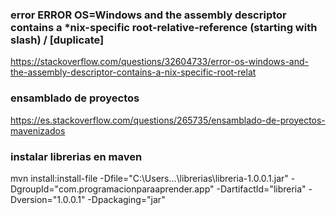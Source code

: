 

### error ERROR OS=Windows and the assembly descriptor contains a *nix-specific root-relative-reference (starting with slash) / [duplicate]
https://stackoverflow.com/questions/32604733/error-os-windows-and-the-assembly-descriptor-contains-a-nix-specific-root-relat


### ensamblado de proyectos
https://es.stackoverflow.com/questions/265735/ensamblado-de-proyectos-mavenizados


### instalar librerias en maven
mvn install:install-file -Dfile="C:\Users\...\librerias\libreria-1.0.0.1.jar" -DgroupId="com.programacionparaaprender.app" -DartifactId="libreria" -Dversion="1.0.0.1" -Dpackaging="jar"
